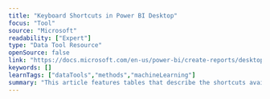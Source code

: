```yaml
---
title: "Keyboard Shortcuts in Power BI Desktop"
focus: "Tool"
source: "Microsoft"
readability: ["Expert"]
type: "Data Tool Resource"
openSource: false
link: "https://docs.microsoft.com/en-us/power-bi/create-reports/desktop-accessibility-keyboard-shortcuts"
keywords: []
learnTags: ["dataTools","methods","machineLearning"]
summary: "This article features tables that describe the shortcuts available in a Power BI report. "
---
```

